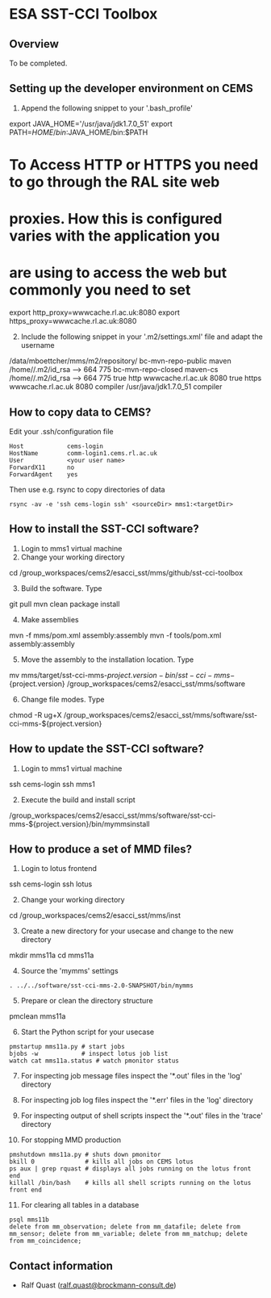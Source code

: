 # ESA SST-CCI Toolbox

## Overview

To be completed.

## Setting up the developer environment on CEMS

1. Append the following snippet to your '.bash_profile'

>
   export JAVA_HOME='/usr/java/jdk1.7.0_51'
   export PATH=$HOME/bin:$JAVA_HOME/bin:$PATH
   # To Access HTTP or HTTPS you need to go through the RAL site web
   # proxies. How this is configured varies with the application you
   # are using to access the web but commonly you need to set
   export http_proxy=wwwcache.rl.ac.uk:8080
   export https_proxy=wwwcache.rl.ac.uk:8080

2. Include the following snippet in your '.m2/settings.xml' file and adapt the username

>
   <settings>
     <localRepository>/data/mboettcher/mms/m2/repository/</localRepository>
     <servers>
       <server>
         <id>bc-mvn-repo-public</id>
         <username>maven</username>
         <!-- the BC maven private key is only needed for deployment -->
         <privateKey>/home/<ADAPT USERNAME>/.m2/id_rsa</privateKey>
         <passphrase><ADAPT PASSPHRASE></passphrase>
         -->
         <filePermissions>664</filePermissions>
         <directoryPermissions>775</directoryPermissions>
       </server>
       <server>
         <id>bc-mvn-repo-closed</id>
         <username>maven-cs</username>
         <!-- the BC maven private key -->
         <privateKey>/home/<ADAPT USERNAME>/.m2/id_rsa</privateKey>
         <passphrase><ADAPT PASSPHRASE></passphrase>
         -->
         <filePermissions>664</filePermissions>
         <directoryPermissions>775</directoryPermissions>
       </server>
     </servers>
     <proxies>
       <proxy>
         <active>true</active>
         <protocol>http</protocol>
         <host>wwwcache.rl.ac.uk</host>
         <port>8080</port>
         <!--
         <username>proxyuser</username>
         <password>somepassword</password>
         <nonProxyHosts>www.google.com|*.somewhere.com</nonProxyHosts>
         -->
       </proxy>
       <proxy>
         <active>true</active>
         <protocol>https</protocol>
         <host>wwwcache.rl.ac.uk</host>
         <port>8080</port>
         <!--
         <username>proxyuser</username>
         <password>somepassword</password>
         <nonProxyHosts>www.google.com|*.somewhere.com</nonProxyHosts>
         -->
       </proxy>
     </proxies>
     <profiles>
       <profile>
         <id>compiler</id>
           <properties>
             <java.home>/usr/java/jdk1.7.0_51</java.home>
           </properties>
       </profile>
     </profiles>
     <activeProfiles>
       <activeProfile>compiler</activeProfile>
     </activeProfiles>
   </settings>
   

## How to copy data to CEMS?

Edit your .ssh/configuration file
>
    Host            cems-login
    HostName        comm-login1.cems.rl.ac.uk
    User            <your user name>
    ForwardX11      no
    ForwardAgent    yes

Then use e.g. rsync to copy directories of data

    rsync -av -e 'ssh cems-login ssh' <sourceDir> mms1:<targetDir>


## How to install the SST-CCI software?

1. Login to mms1 virtual machine
2. Change your working directory
>
   cd /group_workspaces/cems2/esacci_sst/mms/github/sst-cci-toolbox
 
3. Build the software. Type 
>
   git pull
   mvn clean package install
   
4. Make assemblies
>
   mvn -f mms/pom.xml assembly:assembly
   mvn -f tools/pom.xml assembly:assembly
   
5. Move the assembly to the installation location. Type
>
   mv mms/target/sst-cci-mms-${project.version}-bin/sst-cci-mms-${project.version} /group_workspaces/cems2/esacci_sst/mms/software
   
6. Change file modes. Type
>
   chmod -R ug+X /group_workspaces/cems2/esacci_sst/mms/software/sst-cci-mms-${project.version}


## How to update the SST-CCI software?

1. Login to mms1 virtual machine
>
   ssh cems-login
   ssh mms1
   
2. Execute the build and install script
>
   /group_workspaces/cems2/esacci_sst/mms/software/sst-cci-mms-${project.version}/bin/mymmsinstall


## How to produce a set of MMD files?

1. Login to lotus frontend
>
   ssh cems-login
   ssh lotus
   
2. Change your working directory
>
   cd /group_workspaces/cems2/esacci_sst/mms/inst
   
3. Create a new directory for your usecase and change to the new directory
>
   mkdir mms11a
   cd mms11a
   
4. Source the 'mymms' settings
>
    . ../../software/sst-cci-mms-2.0-SNAPSHOT/bin/mymms

5. Prepare or clean the directory structure 
>
   pmclean mms11a

6. Start the Python script for your usecase
>
    pmstartup mms11a.py # start jobs
    bjobs -w            # inspect lotus job list
    watch cat mms11a.status # watch pmonitor status

7. For inspecting job message files inspect the '*.out' files in the 'log' directory

8. For inspecting job log files inspect the '*.err' files in the 'log' directory

9. For inspecting output of shell scripts inspect the '*.out' files in the 'trace' directory

10. For stopping MMD production
>
    pmshutdown mms11a.py # shuts down pmonitor
    bkill 0              # kills all jobs on CEMS lotus
    ps aux | grep rquast # displays all jobs running on the lotus front end
    killall /bin/bash    # kills all shell scripts running on the lotus front end

11. For clearing all tables in a database
>
    psql mms11b
    delete from mm_observation; delete from mm_datafile; delete from mm_sensor; delete from mm_variable; delete from mm_matchup; delete from mm_coincidence;
    


## Contact information

* Ralf Quast (ralf.quast@brockmann-consult.de)

